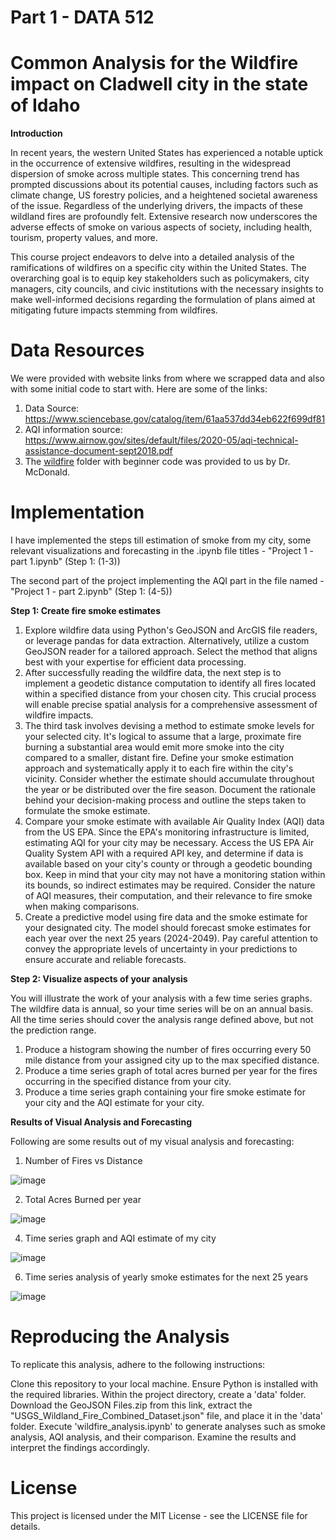 # Part 1 - DATA 512 

# Common Analysis for the Wildfire impact on Cladwell city in the state of Idaho

**Introduction**

In recent years, the western United States has experienced a notable uptick in the occurrence of extensive wildfires, resulting in the widespread dispersion of smoke across multiple states. This concerning trend has prompted discussions about its potential causes, including factors such as climate change, US forestry policies, and a heightened societal awareness of the issue. Regardless of the underlying drivers, the impacts of these wildland fires are profoundly felt. Extensive research now underscores the adverse effects of smoke on various aspects of society, including health, tourism, property values, and more.

This course project endeavors to delve into a detailed analysis of the ramifications of wildfires on a specific city within the United States. The overarching goal is to equip key stakeholders such as policymakers, city managers, city councils, and civic institutions with the necessary insights to make well-informed decisions regarding the formulation of plans aimed at mitigating future impacts stemming from wildfires.

# Data Resources

We were provided with website links from where we scrapped data and also with some initial code to start with. Here are some of the links:

1) Data Source: https://www.sciencebase.gov/catalog/item/61aa537dd34eb622f699df81
2) AQI information source: https://www.airnow.gov/sites/default/files/2020-05/aqi-technical-assistance-document-sept2018.pdf
3) The [wildfire](https://github.com/aditikharkwal/DATA-512_Project/tree/main/Project%201/wildfire) folder with beginner code was provided to us by Dr. McDonald.

# Implementation

I have implemented the steps till estimation of smoke from my city, some relevant visualizations and forecasting in the .ipynb file titles - "Project 1 - part 1.ipynb" (Step 1: (1-3))

The second part of the project implementing the AQI part in the file named - "Project 1 - part 2.ipynb" (Step 1: (4-5))

**Step 1: Create fire smoke estimates**

1) Explore wildfire data using Python's GeoJSON and ArcGIS file readers, or leverage pandas for data extraction. Alternatively, utilize a custom GeoJSON reader for a tailored approach. Select the method that aligns best with your expertise for efficient data processing.
2) After successfully reading the wildfire data, the next step is to implement a geodetic distance computation to identify all fires located within a specified distance from your chosen city. This crucial process will enable precise spatial analysis for a comprehensive assessment of wildfire impacts.
3) The third task involves devising a method to estimate smoke levels for your selected city. It's logical to assume that a large, proximate fire burning a substantial area would emit more smoke into the city compared to a smaller, distant fire. Define your smoke estimation approach and systematically apply it to each fire within the city's vicinity. Consider whether the estimate should accumulate throughout the year or be distributed over the fire season. Document the rationale behind your decision-making process and outline the steps taken to formulate the smoke estimate.
4) Compare your smoke estimate with available Air Quality Index (AQI) data from the US EPA. Since the EPA's monitoring infrastructure is limited, estimating AQI for your city may be necessary. Access the US EPA Air Quality System API with a required API key, and determine if data is available based on your city's county or through a geodetic bounding box. Keep in mind that your city may not have a monitoring station within its bounds, so indirect estimates may be required. Consider the nature of AQI measures, their computation, and their relevance to fire smoke when making comparisons.
5) Create a predictive model using fire data and the smoke estimate for your designated city. The model should forecast smoke estimates for each year over the next 25 years (2024-2049). Pay careful attention to convey the appropriate levels of uncertainty in your predictions to ensure accurate and reliable forecasts.


**Step 2: Visualize aspects of your analysis**

You will illustrate the work of your analysis with a few time series graphs. The wildfire data is annual, so your time series will be on an annual basis. All the time series should cover the analysis range defined above, but not the prediction range.

1) Produce a histogram showing the number of fires occurring every 50 mile distance from your assigned city up to the max specified distance.
2) Produce a time series graph of total acres burned per year for the fires occurring in the specified distance from your city.
3) Produce a time series graph containing your fire smoke estimate for your city and the AQI estimate for your city.


**Results of Visual Analysis and Forecasting**

Following are some results out of my visual analysis and forecasting:

1) Number of Fires vs Distance

![image](https://github.com/aditikharkwal/DATA-512_Project/assets/38849313/b9dc9835-8503-450a-a518-d4307bf9bce6)

2) Total Acres Burned per year
   
![image](https://github.com/aditikharkwal/DATA-512_Project/assets/38849313/738039a7-cf54-48e3-8030-840332dec8c0)
 
4) Time series graph and AQI estimate of my city
   
![image](https://github.com/aditikharkwal/DATA-512_Project/assets/38849313/7bd3398e-edf7-4547-ab0e-bcfe43d4994c)

6) Time series analysis of yearly smoke estimates for the next 25 years
   
![image](https://github.com/aditikharkwal/DATA-512_Project/assets/38849313/d3d4f504-70e0-493b-be55-b80034fd9501)


# Reproducing the Analysis
To replicate this analysis, adhere to the following instructions:

Clone this repository to your local machine. Ensure Python is installed with the required libraries. Within the project directory, create a 'data' folder. Download the GeoJSON Files.zip from this link, extract the "USGS_Wildland_Fire_Combined_Dataset.json" file, and place it in the 'data' folder. Execute 'wildfire_analysis.ipynb' to generate analyses such as smoke analysis, AQI analysis, and their comparison. Examine the results and interpret the findings accordingly.

# License
This project is licensed under the MIT License - see the LICENSE file for details.

